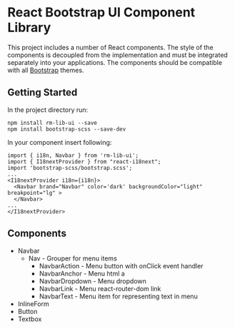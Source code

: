 # React Bootstrap UI Component Library

This project includes a number of React components. The style of the components is decoupled from the implementation and must be integrated separately into your applications. The components should be compatible with all [Bootstrap](https://github.com/twbs/bootstrap) themes.

## Getting Started

In the project directory run:
```
npm install rm-lib-ui --save
npm install bootstrap-scss --save-dev
```
In your component insert following:
```
import { i18n, Navbar } from 'rm-lib-ui';
import { I18nextProvider } from "react-i18next";
import 'bootstrap-scss/bootstrap.scss';
...
<I18nextProvider i18n={i18n}>
  <Navbar brand="Navbar" color='dark' backgroundColor="light" breakpoint="lg" >
  </Navbar>
...
</I18nextProvider>
```

## Components

- Navbar
  - Nav - Grouper for menu items
    - NavbarAction - Menu button with onClick event handler
    - NavbarAnchor - Menu html a
    - NavbarDropdown - Menu dropdown
    - NavbarLink - Menu react-router-dom link
    - NavbarText - Menu item for representing text in menu
- InlineForm
- Button
- Textbox
